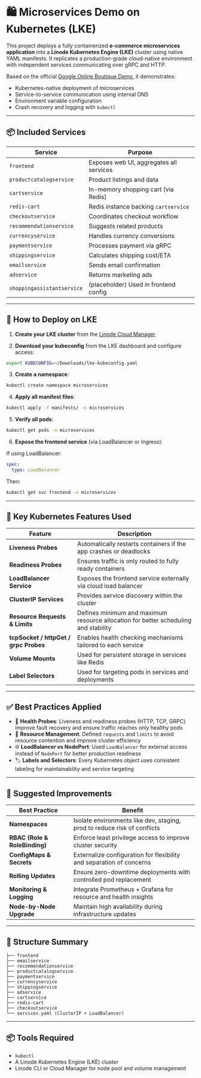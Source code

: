 # 🛍️ Microservices Demo on Kubernetes (LKE)

This project deploys a fully containerized **e-commerce microservices application** into a **Linode Kubernetes Engine (LKE)** cluster using native YAML manifests. It replicates a production-grade cloud-native environment with independent services communicating over gRPC and HTTP.

Based on the official [Google Online Boutique Demo](https://github.com/GoogleCloudPlatform/microservices-demo), it demonstrates:
- Kubernetes-native deployment of microservices
- Service-to-service communication using internal DNS
- Environment variable configuration
- Crash recovery and logging with `kubectl`

---

## 📦 Included Services

| Service                  | Purpose                                   |
|--------------------------|-------------------------------------------|
| `frontend`              | Exposes web UI, aggregates all services   |
| `productcatalogservice` | Product listings and data                 |
| `cartservice`           | In-memory shopping cart (via Redis)       |
| `redis-cart`            | Redis instance backing `cartservice`      |
| `checkoutservice`       | Coordinates checkout workflow             |
| `recommendationservice` | Suggests related products                 |
| `currencyservice`       | Handles currency conversions              |
| `paymentservice`        | Processes payment via gRPC                |
| `shippingservice`       | Calculates shipping cost/ETA              |
| `emailservice`          | Sends email confirmation                  |
| `adservice`             | Returns marketing ads                     |
| `shoppingassistantservice` | (placeholder) Used in frontend config  |

---

## 🚀 How to Deploy on LKE

1. **Create your LKE cluster** from the [Linode Cloud Manager](https://cloud.linode.com/kubernetes/clusters)

2. **Download your kubeconfig** from the LKE dashboard and configure access:
```bash
export KUBECONFIG=~/Downloads/lke-kubeconfig.yaml
```

3. **Create a namespace**:
```bash
kubectl create namespace microservices
```

4. **Apply all manifest files**:
```bash
kubectl apply -f manifests/ -n microservices
```

5. **Verify all pods**:
```bash
kubectl get pods -n microservices
```

6. **Expose the frontend service** (via LoadBalancer or Ingress):

If using LoadBalancer:
```yaml
spec:
  type: LoadBalancer
```
Then:
```bash
kubectl get svc frontend -n microservices
```

---

## 🧱 Key Kubernetes Features Used

| Feature                               | Description                                                                         |
| ------------------------------------- | ----------------------------------------------------------------------------------- |
| **Liveness Probes**                   | Automatically restarts containers if the app crashes or deadlocks                   |
| **Readiness Probes**                  | Ensures traffic is only routed to fully ready containers                            |
| **LoadBalancer Service**              | Exposes the frontend service externally via cloud load balancer                     |
| **ClusterIP Services**                | Provides service discovery within the cluster                                       |
| **Resource Requests & Limits**        | Defines minimum and maximum resource allocation for better scheduling and stability |
| **tcpSocket / httpGet / grpc Probes** | Enables health checking mechanisms tailored to each service                         |
| **Volume Mounts**                     | Used for persistent storage in services like Redis                                  |
| **Label Selectors**                   | Used for targeting pods in services and deployments                                 |

---

## ✅ Best Practices Applied

* 🔐 **Health Probes**: Liveness and readiness probes (HTTP, TCP, GRPC) improve fault recovery and ensure traffic reaches only healthy pods
* 🧩 **Resource Management**: Defined `requests` and `limits` to avoid resource contention and improve cluster efficiency
* 🌐 **LoadBalancer vs NodePort**: Used `LoadBalancer` for external access instead of `NodePort` for better production readiness
* 🏷️ **Labels and Selectors**: Every Kubernetes object uses consistent labeling for maintainability and service targeting

---

## 🔄 Suggested Improvements

| Best Practice                 | Benefit                                                                  |
| ----------------------------- | ------------------------------------------------------------------------ |
| **Namespaces**                | Isolate environments like dev, staging, prod to reduce risk of conflicts |
| **RBAC (Role & RoleBinding)** | Enforce least privilege access to improve cluster security               |
| **ConfigMaps & Secrets**      | Externalize configuration for flexibility and separation of concerns     |
| **Rolling Updates**           | Ensure zero-downtime deployments with controlled pod replacement         |
| **Monitoring & Logging**      | Integrate Prometheus + Grafana for resource and health insights          |
| **Node-by-Node Upgrade**      | Maintain high availability during infrastructure updates                 |

---

## 📁 Structure Summary

```
├── frontend
├── emailservice
├── recommendationservice
├── productcatalogservice
├── paymentservice
├── currencyservice
├── shippingservice
├── adservice
├── cartservice
├── redis-cart
├── checkoutservice
└── services.yaml (ClusterIP + LoadBalancer)
```
---

## 📦 Tools Required

* `kubectl`
* A Linode Kubernetes Engine (LKE) cluster
* Linode CLI or Cloud Manager for node pool and volume management


